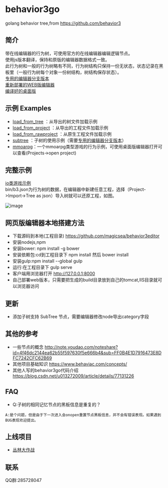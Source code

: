 # behavior3go

golang behavior tree,from https://github.com/behavior3

## 简介

带在线编辑器的行为树，可使用官方的在线编辑器编辑逻辑节点。  
使用js版本翻译，保持和原版的编辑器数据格式一致。   
此行为树和一般的行为树略有不同，行为树结构只保持一份无状态，状态记录在黑板里（一般行为树每个对象一份树结构，树结构保存状态）。  
[专用的编辑器分支版本](https://github.com/magicsea/behavior3editor)   
[重新部署的WEB版编辑器](http://magicsea.top:82/b3/#/editor)  
[编译好的桌面版](https://github.com/magicsea/behavior3editor/releases)

## 示例 Examples

- [load_from_tree](https://github.com/magicsea/behavior3go/tree/master/examples/load_from_tree)  ：从导出的树文件加载示例
- [load_from_project](https://github.com/magicsea/behavior3go/tree/master/examples/load_from_project) ：从导出的工程文件加载示例
- [load_from_rawproject](https://github.com/magicsea/behavior3go/tree/master/examples/load_from_rawproject) ：从原生工程文件加载示例
- [subtree](https://github.com/magicsea/behavior3go/tree/master/examples/subtree) ：子树的使用示例（需要[专用的编辑器分支版本](https://github.com/magicsea/behavior3editor)）
- [mmoarpg](examples/mmoarpg/zt.b3)：一个mmoarpg类型游戏的行为示例，可使用桌面版编辑器打开可以查看(Projects->open project)

## 完整示例

[io类游戏示例](https://github.com/magicsea/h5game/tree/master/server)  
bin/b3.json为行为树的数据，在编辑器中新建任意工程，选择（Project->Import->Tree as json）导入树就可以还原工程，如图。  

![image](https://github.com/magicsea/behavior3go/blob/master/b3_simple1.png)

## 网页版编辑器本地搭建方法

- 下载源码到本地(工程目录) https://github.com/magicsea/behavior3editor
- 安装nodejs,npm
- 安装bower: npm install -g bower
- 安装依赖包:cd到工程目录下 npm install 然后 bower install
- 安装gulp:npm install --global gulp
- 运行:在工程目录下 gulp serve
- 客户端用浏览器打开 http://127.0.0.1:8000
- 自己部署web版本，只需要把生成的build目录放到自己的tomcat,IIS目录就可以浏览器访问

## 更新

* 添加子树支持 SubTree 节点，需要编辑器修改node导出category字段

## 其他的参考

- 一些节点的概念 http://note.youdao.com/noteshare?id=4f46dc2144ea62b55f597630f5e666b4&sub=FF0B4E1D7916473E8DFC7242CFC62B69
- 其他项目基础知识 https://www.behaviac.com/concepts/
- 其他人写的behavior3go代码介绍 https://blog.csdn.net/u013272009/article/details/77131226

## FAQ
- Q:子树的相同记忆节点的黑板信息是重复的？
```
A:是个问题，但是由于下一次进入会onopen重置节点黑板信息，并不会有错误表现。如果遇到BUG表现欢迎提出。
```

## 上线项目

* [丛林大作战](https://www.taptap.com/app/31608)

## 联系

QQ群:285728047
